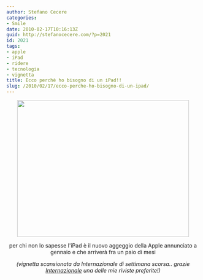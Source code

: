```yaml
---
author: Stefano Cecere
categories:
- Smile
date: 2010-02-17T10:16:13Z
guid: http://stefanocecere.com/?p=2021
id: 2021
tags:
- apple
- iPad
- ridere
- tecnologia
- vignetta
title: Ecco perchè ho bisogno di un iPad!!
slug: /2010/02/17/ecco-perche-ho-bisogno-di-un-ipad/
---
```


<p style="text-align: center">
  <a href="http://stefanocecere.com/wp-content/uploads/sites/3/2010/02/ipad.jpg"><img class="aligncenter size-full wp-image-2022" title="ipad" src="http://stefanocecere.com/wp-content/uploads/sites/3/2010/02/ipad.jpg" alt="" width="448" height="357" srcset="http://stefanocecere.com/wp-content/uploads/sites/3/2010/02/ipad.jpg 640w, http://stefanocecere.com/wp-content/uploads/sites/3/2010/02/ipad-300x239.jpg 300w" sizes="(max-width: 448px) 100vw, 448px" /></a><em></em>
</p>

<p style="text-align: center">
  per chi non lo sapesse l'iPad è il nuovo aggeggio della Apple annunciato a gennaio e che arriverà fra un paio di mesi
</p>

<p style="text-align: center">
  <em>(vignetta scansionata da Internazionale di settimana scorsa.. grazie </em><a href="http://www.internazionale.it"><em>Internazionale</em></a><em> una delle mie riviste preferite!)</em>
</p>